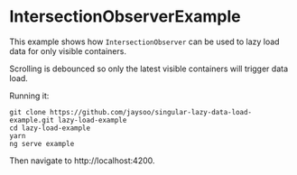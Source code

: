 # IntersectionObserverExample

This example shows how `IntersectionObserver` can be used to lazy load data for only visible containers.

Scrolling is debounced so only the latest visible containers will trigger data load.

Running it:

```
git clone https://github.com/jaysoo/singular-lazy-data-load-example.git lazy-load-example
cd lazy-load-example
yarn
ng serve example
```

Then navigate to http://localhost:4200.
